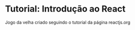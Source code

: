<h1>Tutorial: Introdução ao React</h1>

Jogo da velha criado seguindo o tutorial da página <link href="https://pt-br.reactjs.org/tutorial/tutorial.html">reactjs.org</link>